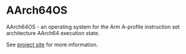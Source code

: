# AArch64OS
AArch64OS - an operating system for the Arm A-profile instruction set architecture AArch64 execution state.

See [project site](https://danmc.net/projects/aarch64os/) for more information.
